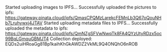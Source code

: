 Started uploading images to IPFS...
Successfully uploaded the pictures to ipfs: https://gateway.pinata.cloud/ipfs/QmasCPQMzLarekcFEMnLb3Q67oQouNHb7Lruhywxj4JTAV
Started uploading metadata files to IPFS...
Successfully uploaded the metadata to ipfs: https://gateway.pinata.cloud/ipfs/QmNZgSFVwNwqTk8FA4QYzUtyRDzx5oc99BqLGmquGBMJT4
Collection deployed: EQDs2uiHRoaGg81Bp1kaihKhGkAWDZ2VkML9Q4ONQhO6nROB